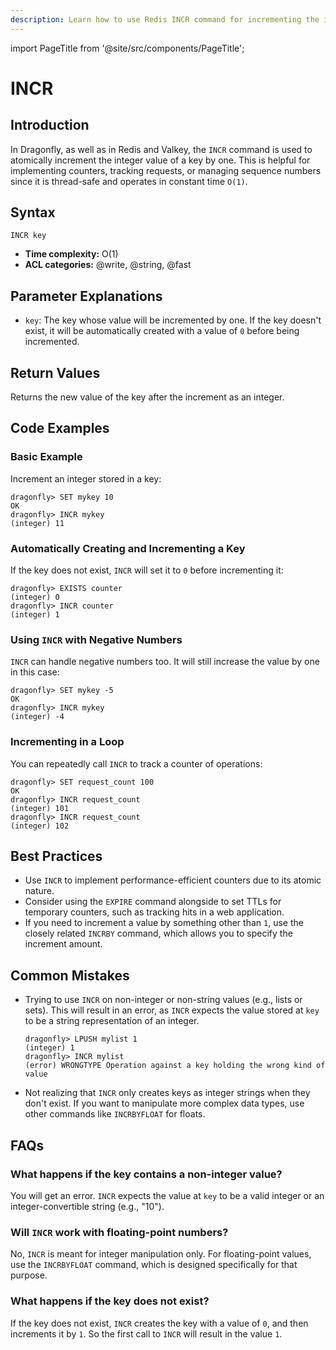 ```yaml
---
description: Learn how to use Redis INCR command for incrementing the integer value of a key.
---
```


import PageTitle from '@site/src/components/PageTitle';

# INCR

<PageTitle title="Redis INCR Command (Documentation) | Dragonfly" />

## Introduction

In Dragonfly, as well as in Redis and Valkey, the `INCR` command is used to atomically increment the integer value of a key by one.
This is helpful for implementing counters, tracking requests, or managing sequence numbers since it is thread-safe and operates in constant time `O(1)`.

## Syntax

```shell
INCR key
```

- **Time complexity:** O(1)
- **ACL categories:** @write, @string, @fast

## Parameter Explanations

- `key`: The key whose value will be incremented by one. If the key doesn't exist, it will be automatically created with a value of `0` before being incremented.

## Return Values

Returns the new value of the key after the increment as an integer.

## Code Examples

### Basic Example

Increment an integer stored in a key:

```shell
dragonfly> SET mykey 10
OK
dragonfly> INCR mykey
(integer) 11
```

### Automatically Creating and Incrementing a Key

If the key does not exist, `INCR` will set it to `0` before incrementing it:

```shell
dragonfly> EXISTS counter
(integer) 0
dragonfly> INCR counter
(integer) 1
```

### Using `INCR` with Negative Numbers

`INCR` can handle negative numbers too.
It will still increase the value by one in this case:

```shell
dragonfly> SET mykey -5
OK
dragonfly> INCR mykey
(integer) -4
```

### Incrementing in a Loop

You can repeatedly call `INCR` to track a counter of operations:

```shell
dragonfly> SET request_count 100
OK
dragonfly> INCR request_count
(integer) 101
dragonfly> INCR request_count
(integer) 102
```

## Best Practices

- Use `INCR` to implement performance-efficient counters due to its atomic nature.
- Consider using the `EXPIRE` command alongside to set TTLs for temporary counters, such as tracking hits in a web application.
- If you need to increment a value by something other than `1`, use the closely related `INCRBY` command, which allows you to specify the increment amount.

## Common Mistakes

- Trying to use `INCR` on non-integer or non-string values (e.g., lists or sets).
  This will result in an error, as `INCR` expects the value stored at `key` to be a string representation of an integer.

  ```shell
  dragonfly> LPUSH mylist 1
  (integer) 1
  dragonfly> INCR mylist
  (error) WRONGTYPE Operation against a key holding the wrong kind of value
  ```

- Not realizing that `INCR` only creates keys as integer strings when they don't exist.
  If you want to manipulate more complex data types, use other commands like `INCRBYFLOAT` for floats.

## FAQs

### What happens if the key contains a non-integer value?

You will get an error.
`INCR` expects the value at `key` to be a valid integer or an integer-convertible string (e.g., "10").

### Will `INCR` work with floating-point numbers?

No, `INCR` is meant for integer manipulation only.
For floating-point values, use the `INCRBYFLOAT` command, which is designed specifically for that purpose.

### What happens if the key does not exist?

If the key does not exist, `INCR` creates the key with a value of `0`, and then increments it by `1`.
So the first call to `INCR` will result in the value `1`.
